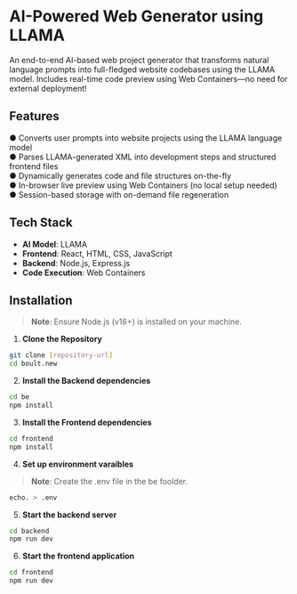 # AI-Powered Web Generator using LLAMA

An end-to-end AI-based web project generator that transforms natural language prompts into full-fledged website codebases using the LLAMA model. Includes real-time code preview using Web Containers—no need for external deployment!

## Features

●  Converts user prompts into website projects using the LLAMA language model  
●  Parses LLAMA-generated XML into development steps and structured frontend files  
●  Dynamically generates code and file structures on-the-fly  
●  In-browser live preview using Web Containers (no local setup needed)  
●  Session-based storage with on-demand file regeneration

## Tech Stack

- **AI Model**: LLAMA
- **Frontend**: React, HTML, CSS, JavaScript
- **Backend**: Node.js, Express.js
- **Code Execution**: Web Containers

## Installation

> **Note**: Ensure Node.js (v16+) is installed on your machine.

1. **Clone the Repository**

```bash
git clone [repository-url]
cd boult.new
```

2. **Install the Backend dependencies**

```bash
cd be
npm install
```

3. **Install the Frontend dependencies**

```bash
cd frontend
npm install
```

4. **Set up environment varaibles**

> **Note**: Create the .env file in the be foolder.
```bash
echo. > .env
```

5. **Start the backend server**

```bash
cd backend
npm run dev
```

6. **Start the frontend application**

```bash
cd frontend
npm run dev
```